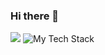 ### Hi there 👋

<picture>
<source 
  srcset="https://github-readme-stats.vercel.app/api?username=HuaDeity&bg_color=1e1e2e&text_color=cdd6f4&icon_color=cba6f7&title_color=94e2d5&count_private=true&show_icons=true&hide_border=true"
  media="(prefers-color-scheme: dark)"
/>
<source
  srcset="https://github-readme-stats.vercel.app/api?username=HuaDeity&bg_color=eff1f5&text_color=4c4f69&icon_color=8839ef&title_color=179299&count_private=true&show_icons=true&hide_border=true"
  media="(prefers-color-scheme: light), (prefers-color-scheme: no-preference)"
/>
<img src="https://github-readme-stats.vercel.app/api?username=HuaDeity&bg_color=eff1f5&text_color=4c4f69&icon_color=8839ef&title_color=179299&count_private=true&show_icons=true&hide_border=true" />
</picture>

<picture>
<source 
  srcset="https://github-readme-tech-stack.vercel.app/api/cards?showBorder=false&lineCount=1&theme=catppuccin_mocha&line1=PyTorch,PyTorch,EE4C2C;"
  media="(prefers-color-scheme: dark)"
/>
<source
  srcset="https://github-readme-tech-stack.vercel.app/api/cards?showBorder=false&lineCount=1&theme=catppuccin_latte&line1=PyTorch,PyTorch,EE4C2C;"
  media="(prefers-color-scheme: light), (prefers-color-scheme: no-preference)"
/>
<img src="https://github-readme-tech-stack.vercel.app/api/cards?
showBorder=false&lineCount=1&theme=catppuccin_latte&line1=PyTorch,PyTorch,EE4C2C;" alt="My Tech Stack" />
</picture>

<!-- <picture>
<source
  srcset="https://github-readme-stats.vercel.app/api/wakatime?username=HuaDeity&bg_color=1e1e2e&text_color=cdd6f4&icon_color=cba6f7&title_color=94e2d5hide_border=true"
  media="(prefers-color-scheme: dark)"
/>
<source
  srcset="https://github-readme-stats.vercel.app/api/wakatime?username=HuaDeity&bg_color=eff1f5&text_color=4c4f69&icon_color=8839ef&title_color=179299&hide_border=true"
  media="(prefers-color-scheme: light), (prefers-color-scheme: no-preference)"
/>
<img src="https://github-readme-stats.vercel.app/api/wakatime?username=HuaDeity&bg_color=eff1f5&text_color=4c4f69&icon_color=8839ef&title_color=179299&hide_border=true" />
</picture> -->


<!--
**HuaDeity/HuaDeity** is a ✨ _special_ ✨ repository because its `README.md` (this file) appears on your GitHub profile.

Here are some ideas to get you started:

- 🔭 I’m currently working on ...
- 🌱 I’m currently learning ...
- 👯 I’m looking to collaborate on ...
- 🤔 I’m looking for help with ...
- 💬 Ask me about ...
- 📫 How to reach me: ...
- 😄 Pronouns: ...
- ⚡ Fun fact: ...
-->
